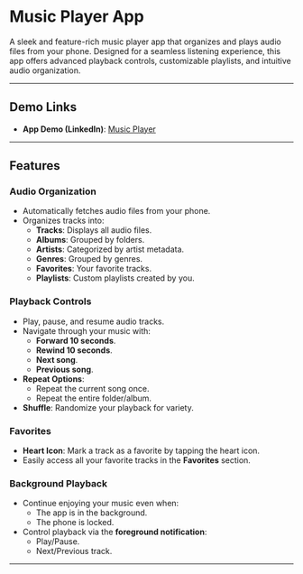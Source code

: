 # Music Player App  

A sleek and feature-rich music player app that organizes and plays audio files from your phone. Designed for a seamless listening experience, this app offers advanced playback controls, customizable playlists, and intuitive audio organization.  

---
## Demo Links
- **App Demo (LinkedIn)**: [Music Player](https://www.linkedin.com/posts/hussain-ali-0805b8282_flutter-activity-7188939882101166082-R7fU?utm_source=share&utm_medium=member_desktop)
---
## Features  

### **Audio Organization**  
- Automatically fetches audio files from your phone.  
- Organizes tracks into:  
  - **Tracks**: Displays all audio files.  
  - **Albums**: Grouped by folders.  
  - **Artists**: Categorized by artist metadata.  
  - **Genres**: Grouped by genres.  
  - **Favorites**: Your favorite tracks.  
  - **Playlists**: Custom playlists created by you.  

### **Playback Controls**  
- Play, pause, and resume audio tracks.  
- Navigate through your music with:  
  - **Forward 10 seconds**.  
  - **Rewind 10 seconds**.  
  - **Next song**.  
  - **Previous song**.  
- **Repeat Options**:  
  - Repeat the current song once.  
  - Repeat the entire folder/album.  
- **Shuffle**: Randomize your playback for variety.  

### **Favorites**  
- **Heart Icon**: Mark a track as a favorite by tapping the heart icon.  
- Easily access all your favorite tracks in the **Favorites** section.  

### **Background Playback**  
- Continue enjoying your music even when:  
  - The app is in the background.  
  - The phone is locked.  
- Control playback via the **foreground notification**:  
  - Play/Pause.  
  - Next/Previous track.  

---

